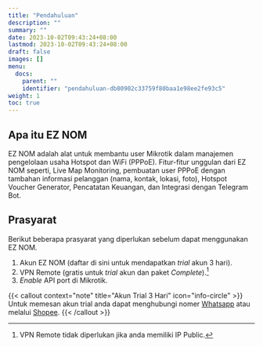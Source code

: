 ```yaml
---
title: "Pendahuluan"
description: ""
summary: ""
date: 2023-10-02T09:43:24+08:00
lastmod: 2023-10-02T09:43:24+08:00
draft: false
images: []
menu:
  docs:
    parent: ""
    identifier: "pendahuluan-db80902c33759f80baa1e98ee2fe93c5"
weight: 1
toc: true
---
```

## Apa itu EZ NOM
EZ NOM adalah alat untuk membantu user Mikrotik dalam manajemen pengelolaan usaha Hotspot dan WiFi (PPPoE). Fitur-fitur unggulan dari EZ NOM seperti, Live Map Monitoring, pembuatan user PPPoE dengan tambahan informasi pelanggan (nama, kontak, lokasi, foto), Hotspot Voucher Generator, Pencatatan Keuangan, dan Integrasi dengan Telegram Bot.

## Prasyarat
Berikut beberapa prasyarat yang diperlukan sebelum dapat menggunakan EZ NOM.

1. Akun EZ NOM (daftar di sini untuk mendapatkan *trial* akun 3 hari).
2. VPN Remote (gratis untuk *trial* akun dan paket *Complete*).[^1]
3. *Enable* API port di Mikrotik.

{{< callout context="note" title="Akun Trial 3 Hari" icon="info-circle" >}}
Untuk memesan akun trial anda dapat menghubungi nomer <a href='https://wa.me/6285258898700'>Whatsapp</a> atau melalui <a href='https://shopee.co.id/noahresource.tech'>Shopee</a>.
{{< /callout >}}

[^1]: VPN Remote tidak diperlukan jika anda memiliki IP Public.
